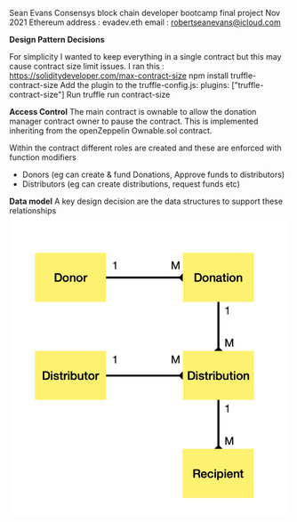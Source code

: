 Sean Evans Consensys block chain developer bootcamp final project
Nov 2021
Ethereum address : evadev.eth
email : robertseanevans@icloud.com

**Design Pattern Decisions**

For simplicity I wanted to keep everything in a single contract but this may cause contract size limit issues.
I ran this : https://soliditydeveloper.com/max-contract-size
npm install truffle-contract-size
Add the plugin to the truffle-config.js: plugins: ["truffle-contract-size"]
Run truffle run contract-size



**Access Control**
The main contract is ownable to allow the donation manager contract owner to pause the contract.
This is implemented inheriting from the openZeppelin Ownable.sol contract.

Within the contract different roles are created and these are enforced with function modifiers
- Donors  (eg can create & fund Donations, Approve funds to distributors)
- Distributors (eg can create distributions, request funds etc)

**Data model**
A key design decision are the data structures to support these relationships
 ![Screenshot](Assets/model.png)
